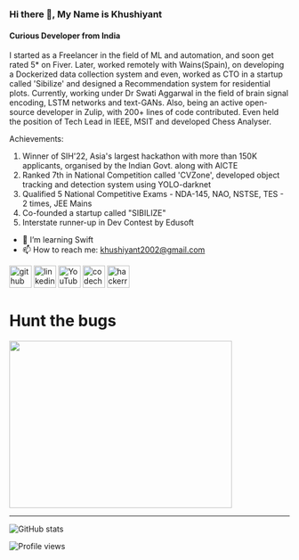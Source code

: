 ### Hi there 👋, My Name is Khushiyant
#### Curious Developer from India


I started as a Freelancer in the field of ML and automation, and soon get rated 5* on Fiver. Later, worked remotely with Wains(Spain), on developing a Dockerized data collection system and even, worked as CTO in a startup called 'Sibilize' and designed a Recommendation system for residential plots. Currently, working under Dr Swati Aggarwal in the field of brain signal encoding, LSTM networks and text-GANs. Also, being an active open-source developer in Zulip, with 200+ lines of code contributed. Even held the position of Tech Lead in IEEE, MSIT and developed Chess Analyser.


Achievements:
1. Winner of SIH'22, Asia's largest hackathon with more than 150K applicants, organised by the Indian Govt. along with AICTE
2. Ranked 7th in National Competition called 'CVZone', developed object tracking and detection system using YOLO-darknet
3. Qualified 5 National Competitive Exams - NDA-145, NAO, NSTSE, TES - 2 times, JEE Mains
4. Co-founded a startup called "SIBILIZE"
5. Interstate runner-up in Dev Contest by Edusoft

- 🌱 I’m learning Swift
- 📫 How to reach me: khushiyant2002@gmail.com


[<img src='https://cdn.jsdelivr.net/npm/simple-icons@3.0.1/icons/github.svg' alt='github' height='40'>](https://github.com/khushiyant)  [<img src='https://cdn.jsdelivr.net/npm/simple-icons@3.0.1/icons/linkedin.svg' alt='linkedin' height='40'>](https://www.linkedin.com/in/khushiyant/)  [<img src='https://cdn.jsdelivr.net/npm/simple-icons@3.0.1/icons/youtube.svg' alt='YouTube' height='40'>](https://www.youtube.com/channel/UC4ytWaxtB08htS55LYMiGuw)  [<img src='https://cdn.jsdelivr.net/npm/simple-icons@3.0.1/icons/codechef.svg' alt='codechef' height='40'>](https://www.codechef.com/users/khushiyant)  [<img src='https://cdn.jsdelivr.net/npm/simple-icons@3.0.1/icons/hackerrank.svg' alt='hackerrank' height='40'>](https://www.hackerrank.com/khushiyant2002)  

<h1>Hunt the bugs</h1>
<img src="https://cdn.dribbble.com/users/2147021/screenshots/4704853/managertyping.gif" height=300 width=400>
<hr/>


![GitHub stats](https://github-readme-stats.vercel.app/api?username=khushiyant&show_icons=true)    

![Profile views](https://gpvc.arturio.dev/khushiyant)  
